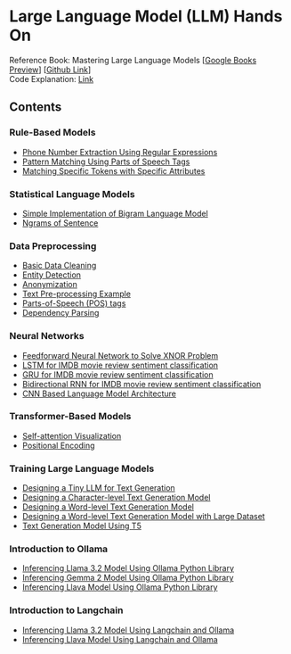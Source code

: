 # Large Language Model (LLM) Hands On

Reference Book: Mastering Large Language Models [[Google Books Preview](https://www.google.com.bd/books/edition/Mastering_Large_Language_Models/xp_6EAAAQBAJ?hl=en&gbpv=1&printsec=frontcover)] [[Github Link](https://github.com/bpbpublications/Mastering-Large-Language-Models)]<br>
Code Explanation: [Link](https://chatgpt.com/share/6708c3e8-73a4-8005-a732-375750733b9c)

## Contents
### Rule-Based Models
*    [Phone Number Extraction Using Regular Expressions](https://github.com/Mahiyat/llm-hands-on/blob/master/1_Rule-Based%20Models/1-1_Phone%20Number%20Extractor.ipynb)
*    [Pattern Matching Using Parts of Speech Tags](https://github.com/Mahiyat/llm-hands-on/blob/master/1_Rule-Based%20Models/1-2_Pattern%20Matching%20Using%20Parts%20of%20Speech%20Tags.ipynb)
*    [Matching Specific Tokens with Specific Attributes](https://github.com/Mahiyat/llm-hands-on/blob/master/1_Rule-Based%20Models/1-3_Matching%20Specific%20Tokens%20with%20Specific%20Attributes.ipynb)

### Statistical Language Models
*    [Simple Implementation of Bigram Language Model](https://github.com/Mahiyat/llm-hands-on/blob/master/2_Statistical%20Language%20Models/2-1_Simple%20Implementation%20of%20Bigram%20LM.ipynb)
*    [Ngrams of Sentence](https://github.com/Mahiyat/llm-hands-on/blob/master/2_Statistical%20Language%20Models/2-2_Ngrams%20of%20Sentence.ipynb)

### Data Preprocessing
*    [Basic Data Cleaning](https://github.com/Mahiyat/llm-hands-on/blob/master/3_Data%20Preprocessing/3-1_Basic%20Data%20Cleaning.ipynb)
*    [Entity Detection](https://github.com/Mahiyat/llm-hands-on/blob/master/3_Data%20Preprocessing/3-2_Entity%20Detection.ipynb)
*    [Anonymization](https://github.com/Mahiyat/llm-hands-on/blob/master/3_Data%20Preprocessing/3-3_Anonymization.ipynb)
*    [Text Pre-processing Example](https://github.com/Mahiyat/llm-hands-on/blob/master/3_Data%20Preprocessing/3-4_Text%20Pre-processing%20Example.ipynb)
*    [Parts-of-Speech (POS) tags](https://github.com/Mahiyat/llm-hands-on/blob/master/3_Data%20Preprocessing/3-5_Parts-of-Speech%20(POS)%20tags.ipynb)
*    [Dependency Parsing](https://github.com/Mahiyat/llm-hands-on/blob/master/3_Data%20Preprocessing/3-6_Dependency%20Parsing.ipynb)

### Neural Networks
*    [Feedforward Neural Network to Solve XNOR Problem](https://github.com/Mahiyat/llm-hands-on/blob/master/4_Neural%20Networks/4-1_Feedforward%20Neural%20Network.ipynb)
*    [LSTM for IMDB movie review sentiment classification](https://github.com/Mahiyat/llm-hands-on/blob/master/4_Neural%20Networks/4-2_LSTM.ipynb)
*    [GRU for IMDB movie review sentiment classification](https://github.com/Mahiyat/llm-hands-on/blob/master/4_Neural%20Networks/4-3_GRU.ipynb)
*    [Bidirectional RNN for IMDB movie review sentiment classification](https://github.com/Mahiyat/llm-hands-on/blob/master/4_Neural%20Networks/4-4_Bidirectional%20RNN.ipynb)
*    [CNN Based Language Model Architecture](https://github.com/Mahiyat/llm-hands-on/blob/master/4_Neural%20Networks/4-5_CNN%20Based%20Language%20Model%20Architecture.ipynb)

### Transformer-Based Models
*    [Self-attention Visualization](https://github.com/Mahiyat/llm-hands-on/blob/master/5_Transformer-Based%20Models/5-1_Self-attention%20Visualization.ipynb)
*    [Positional Encoding](https://github.com/Mahiyat/llm-hands-on/blob/master/5_Transformer-Based%20Models/5-2_Positional%20Encoding.ipynb)

### Training Large Language Models
* [Designing a Tiny LLM for Text Generation](https://github.com/Mahiyat/llm-hands-on/blob/master/6_Training%20Large%20Language%20Models/6-1_Tiny%20LLM.ipynb)
* [Designing a Character-level Text Generation Model](https://github.com/Mahiyat/llm-hands-on/blob/master/6_Training%20Large%20Language%20Models/6-2_Character-level%20Text%20Generation%20Model.ipynb)
* [Designing a Word-level Text Generation Model](https://github.com/Mahiyat/llm-hands-on/blob/master/6_Training%20Large%20Language%20Models/6-3_Word-level%20Text%20Generation%20Model.ipynb)
* [Designing a Word-level Text Generation Model with Large Dataset](https://github.com/Mahiyat/llm-hands-on/blob/master/6_Training%20Large%20Language%20Models/6-4_Word-level%20Text%20Generation%20Model%20with%20Large%20Dataset.ipynb)
* [Text Generation Model Using T5](https://github.com/Mahiyat/llm-hands-on/blob/master/6_Training%20Large%20Language%20Models/6-5_Text%20Generation%20Model%20Using%20T5.ipynb)

### Introduction to Ollama
* [Inferencing Llama 3.2 Model Using Ollama Python Library](https://github.com/Mahiyat/llm-hands-on/blob/master/8_Introduction%20to%20Ollama/8-1_Llama%203.2%20Inference.ipynb)
* [Inferencing Gemma 2 Model Using Ollama Python Library](https://github.com/Mahiyat/llm-hands-on/blob/master/8_Introduction%20to%20Ollama/8-2_Gemma%202%20Inference.ipynb)
* [Inferencing Llava Model Using Ollama Python Library](https://github.com/Mahiyat/llm-hands-on/blob/master/8_Introduction%20to%20Ollama/8-3_Llava%20Inference.ipynb)

### Introduction to Langchain
* [Inferencing Llama 3.2 Model Using Langchain and Ollama](https://github.com/Mahiyat/llm-hands-on/blob/master/9_Introduction%20to%20Langchain/9_1_Llama%203.2%20Inference.ipynb)
* [Inferencing Llava Model Using Langchain and Ollama](https://github.com/Mahiyat/llm-hands-on/blob/master/9_Introduction%20to%20Langchain/9_2_Llava%20Inference.ipynb)
